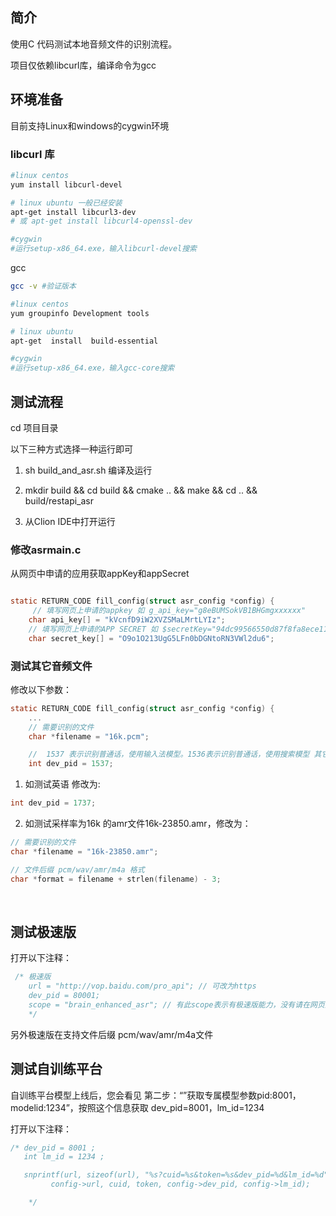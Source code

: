## 简介

使用C 代码测试本地音频文件的识别流程。

项目仅依赖libcurl库，编译命令为gcc

## 环境准备

目前支持Linux和windows的cygwin环境

### libcurl 库

```bash
#linux centos
yum install libcurl-devel

# linux ubuntu 一般已经安装
apt-get install libcurl3-dev 
# 或 apt-get install libcurl4-openssl-dev

#cygwin
#运行setup-x86_64.exe，输入libcurl-devel搜索
```



gcc

```bash
gcc -v #验证版本

#linux centos
yum groupinfo Development tools

# linux ubuntu
apt-get  install  build-essential

#cygwin
#运行setup-x86_64.exe，输入gcc-core搜索 
```






## 测试流程

cd  项目目录

以下三种方式选择一种运行即可

1. sh build_and_asr.sh  编译及运行

2. mkdir build && cd build && cmake .. && make && cd .. && build/restapi_asr
3. 从Clion IDE中打开运行



### 修改asrmain.c

从网页中申请的应用获取appKey和appSecret

```c

static RETURN_CODE fill_config(struct asr_config *config) {
     // 填写网页上申请的appkey 如 g_api_key="g8eBUMSokVB1BHGmgxxxxxx"
    char api_key[] = "kVcnfD9iW2XVZSMaLMrtLYIz";
    // 填写网页上申请的APP SECRET 如 $secretKey="94dc99566550d87f8fa8ece112xxxxx"
    char secret_key[] = "O9o1O213UgG5LFn0bDGNtoRN3VWl2du6";

```





### 测试其它音频文件



修改以下参数：

```c
static RETURN_CODE fill_config(struct asr_config *config) {
    ...
    // 需要识别的文件
    char *filename = "16k.pcm";

    //  1537 表示识别普通话，使用输入法模型。1536表示识别普通话，使用搜索模型 其它语种参见文档
    int dev_pid = 1537;
```



1. 如测试英语 修改为:

```c
int dev_pid = 1737;
```

2. 如测试采样率为16k 的amr文件16k-23850.amr，修改为：

```c
// 需要识别的文件
char *filename = "16k-23850.amr";

// 文件后缀 pcm/wav/amr/m4a 格式
char *format = filename + strlen(filename) - 3;
```

   ​



## 测试极速版

打开以下注释：

```c
 /* 极速版
    url = "http://vop.baidu.com/pro_api"; // 可改为https
    dev_pid = 80001;
    scope = "brain_enhanced_asr"; // 有此scope表示有极速版能力，没有请在网页里开通极速版 （开通后可能会收费）
    */
```

另外极速版在支持文件后缀 pcm/wav/amr/m4a文件 ​

## 测试自训练平台

自训练平台模型上线后，您会看见 第二步：“”获取专属模型参数pid:8001，modelid:1234”，按照这个信息获取 dev_pid=8001，lm_id=1234

打开以下注释：

```c
/* dev_pid = 8001 ;   
   int lm_id = 1234 ;

   snprintf(url, sizeof(url), "%s?cuid=%s&token=%s&dev_pid=%d&lm_id=%d",
         config->url, cuid, token, config->dev_pid, config->lm_id);   

    */
```
